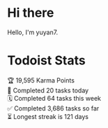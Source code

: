 # Hi there

Hello, I'm yuyan7.

# Todoist Stats

<!-- TODO-IST:START -->
🏆  19,595 Karma Points           
🌸  Completed 20 tasks today           
🗓  Completed 64 tasks this week           
✅  Completed 3,686 tasks so far           
⏳  Longest streak is 121 days
<!-- TODO-IST:END -->
